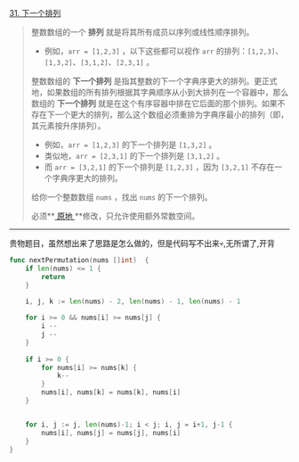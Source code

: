 [31. 下一个排列](https://leetcode.cn/problems/next-permutation/)

>整数数组的一个 **排列** 就是将其所有成员以序列或线性顺序排列。
>
>- 例如，`arr = [1,2,3]` ，以下这些都可以视作 `arr` 的排列：`[1,2,3]`、`[1,3,2]`、`[3,1,2]`、`[2,3,1]` 。
>
>整数数组的 **下一个排列** 是指其整数的下一个字典序更大的排列。更正式地，如果数组的所有排列根据其字典顺序从小到大排列在一个容器中，那么数组的 **下一个排列** 就是在这个有序容器中排在它后面的那个排列。如果不存在下一个更大的排列，那么这个数组必须重排为字典序最小的排列（即，其元素按升序排列）。
>
>- 例如，`arr = [1,2,3]` 的下一个排列是 `[1,3,2]` 。
>- 类似地，`arr = [2,3,1]` 的下一个排列是 `[3,1,2]` 。
>- 而 `arr = [3,2,1]` 的下一个排列是 `[1,2,3]` ，因为 `[3,2,1]` 不存在一个字典序更大的排列。
>
>给你一个整数数组 `nums` ，找出 `nums` 的下一个排列。
>
>必须**[ 原地 ](https://baike.baidu.com/item/原地算法)**修改，只允许使用额外常数空间。

---

贵物题目，虽然想出来了思路是怎么做的，但是代码写不出来💀,无所谓了,开背

```go
func nextPermutation(nums []int)  {
    if len(nums) <= 1 {
        return
    }
    
    i, j, k := len(nums) - 2, len(nums) - 1, len(nums) - 1

    for i >= 0 && nums[i] >= nums[j] {
        i --
        j --
    }
    
    if i >= 0 {
		for nums[i] >= nums[k] {
			k--
		}
		nums[i], nums[k] = nums[k], nums[i]
    }


	for i, j := j, len(nums)-1; i < j; i, j = i+1, j-1 {
		nums[i], nums[j] = nums[j], nums[i]
	}
}
```

